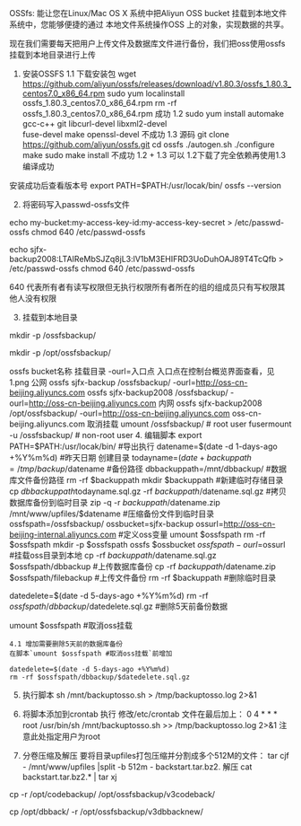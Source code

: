 OSSfs:
能让您在Linux/Mac OS X 系统中把Aliyun OSS bucket 挂载到本地文件系统中，您能够便捷的通过
本地文件系统操作OSS 上的对象，实现数据的共享。

现在我们需要每天把用户上传文件及数据库文件进行备份，我们把oss使用ossfs挂载到本地目录进行上传

1. 安装OSSFS
    1.1 下载安装包
    wget https://github.com/aliyun/ossfs/releases/download/v1.80.3/ossfs_1.80.3_centos7.0_x86_64.rpm
    sudo yum localinstall ossfs_1.80.3_centos7.0_x86_64.rpm
    rm -rf ossfs_1.80.3_centos7.0_x86_64.rpm
    成功
    1.2 sudo yum install automake gcc-c++ git libcurl-devel libxml2-devel \
    fuse-devel make openssl-devel
    不成功
    1.3 源码
    git clone https://github.com/aliyun/ossfs.git
    cd ossfs
    ./autogen.sh
    ./configure
    make
    sudo make install
    不成功
    1.2 + 1.3
    可以 1.2下载了完全依赖再使用1.3编译成功

安装成功后查看版本号
export PATH=$PATH:/usr/locak/bin/
ossfs --version

2. 将密码写入passwd-ossfs文件

echo my-bucket:my-access-key-id:my-access-key-secret > /etc/passwd-ossfs
chmod 640 /etc/passwd-ossfs

echo sjfx-backup2008:LTAIReMbSJZq8jL3:lV1bM3EHIFRD3UoDuhOAJ89T4TcQfb > /etc/passwd-ossfs
chmod 640 /etc/passwd-ossfs

640 代表所有者有读写权限但无执行权限所有者所在的组的组成员只有写权限其他人没有权限

3. 挂载到本地目录

mkdir -p /ossfsbackup/

mkdir -p /opt/ossfsbackup/

ossfs bucket名称 挂载目录 -ourl=入口点
入口点在控制台概览界面查看，见 1.png
公网
ossfs sjfx-backup /ossfsbackup/ -ourl=http://oss-cn-beijing.aliyuncs.com
ossfs sjfx-backup2008 /ossfsbackup/ -ourl=http://oss-cn-beijing.aliyuncs.com
内网
ossfs sjfx-backup2008 /opt/ossfsbackup/ -ourl=http://oss-cn-beijing.aliyuncs.com
oss-cn-beijing.aliyuncs.com
取消挂载
umount /ossfsbackup/ # root user
fusermount -u /ossfsbackup/ # non-root user 
4. 编辑脚本
export PATH=$PATH:/usr/locak/bin/ #导出执行
datename=$(date -d 1-days-ago +%Y%m%d) #昨天日期 创建目录
todayname=$(date +%Y%m%d) #今天日期 db目录
backuppath=/tmp/backup/$datename #备份路径
dbbackuppath=/mnt/dbbackup/ #数据库文件备份路径
rm -rf $backuppath 
mkdir $backuppath #新建临时存储目录
cp $dbbackuppath$todayname.sql.gz -rf $backuppath/$datename.sql.gz #拷贝数据库备份到临时目录
zip -q -r $backuppath/$datename.zip /mnt/www/upfiles/$datename  #压缩备份文件到临时目录
ossfspath=/ossfsbackup/
ossbucket=sjfx-backup
ossurl=http://oss-cn-beijing-internal.aliyuncs.com #定义oss变量
umount $ossfspath 
rm -rf $ossfspath
mkdir -p $ossfspath
ossfs $ossbucket $ossfspath -ourl=$ossurl #挂载oss目录到本地
cp -rf $backuppath/$datename.sql.gz $ossfspath/dbbackup #上传数据库备份
cp -rf $backuppath/$datename.zip $ossfspath/filebackup #上传文件备份
rm -rf $backuppath #删除临时目录

datedelete=$(date -d 5-days-ago +%Y%m%d)
rm -rf $ossfspath/dbbackup/$datedelete.sql.gz #删除5天前备份数据

umount $ossfspath #取消oss挂载

    4.1 增加需要删除5天前的数据库备份
    在脚本`umount $ossfspath #取消oss挂载`前增加
    
    datedelete=$(date -d 5-days-ago +%Y%m%d)
    rm -rf $ossfspath/dbbackup/$datedelete.sql.gz

5. 执行脚本
sh /mnt/backuptosso.sh > /tmp/backuptosso.log 2>&1

6. 将脚本添加到crontab 执行
    修改/etc/crontab 文件在最后加上：
    0 4 * * * root  /usr/bin/sh /mnt/backuptosso.sh >> /tmp/backuptosso.log 2>&1
    注意此处指定用户为root

7. 分卷压缩及解压
要将目录upfiles打包压缩并分割成多个512M的文件：
tar cjf - /mnt/www/upfiles |split -b 512m - backstart.tar.bz2.
解压
cat backstart.tar.bz2.* | tar xj


cp -r /opt/codebackup/ /opt/ossfsbackup/v3codeback/

cp /opt/dbback/ -r /opt/ossfsbackup/v3dbbacknew/
